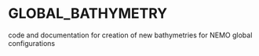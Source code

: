 # GLOBAL_BATHYMETRY
code and documentation for creation of new bathymetries for NEMO global configurations

